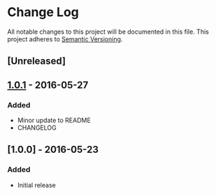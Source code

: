 # Change Log
All notable changes to this project will be documented in this file.
This project adheres to [Semantic Versioning](http://semver.org/).

## [Unreleased]

## [1.0.1] - 2016-05-27
### Added
- Minor update to README
- CHANGELOG

## [1.0.0] - 2016-05-23
### Added
- Initial release

[1.0.1]: https://github.com/jaspervalero/node-api-starter/compare/1.0.0...1.0.1
